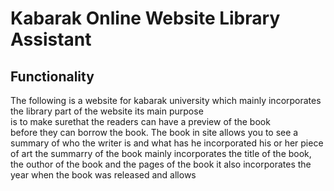 # Kabarak Online Website Library Assistant
## Functionality
The following is a website for kabarak university which mainly
 incorporates the library part of the website its main purpose  
is to make surethat the readers can have a preview of the book  
before they can borrow the book. The book in site allows you to 
see a summary of who the writer is and what has he incorporated
his or her piece of art the summarry of the book mainly incorporates 
the title of the book, the outhor of the book and the pages of the 
book it also incorporates the year when the book was released and allows